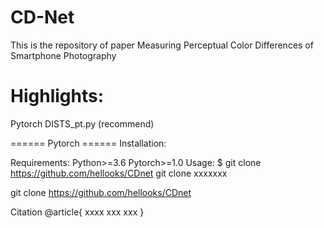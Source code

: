 # CD-Net

This is the repository of paper Measuring Perceptual Color Differences of Smartphone Photography

# Highlights:


Pytorch DISTS_pt.py (recommend)

====== Pytorch ======
Installation:

Requirements:
Python>=3.6
Pytorch>=1.0
Usage:
$ git clone https://github.com/hellooks/CDnet
git clone xxxxxxx

git clone https://github.com/hellooks/CDnet



Citation
@article{
xxxx
xxx
xxx
}
